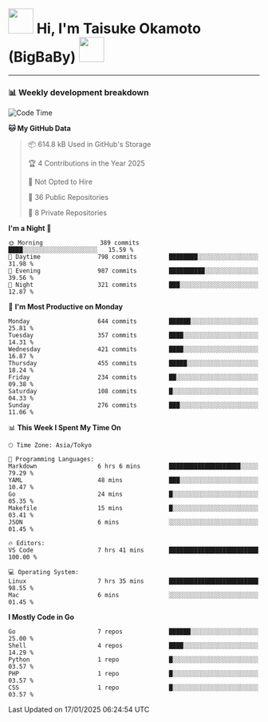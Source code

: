 <!-- Title -->
<h1>
    <img src="https://media.tenor.com/TlyRveJkgo4AAAAi/cloud-cloud-strife.gif" width="50"/> 
    Hi, I'm Taisuke Okamoto (BigBaBy) 
    <img src="https://media.tenor.com/TlyRveJkgo4AAAAi/cloud-cloud-strife.gif" width="50"/>
</h1>

---

<h3> 📊 Weekly development breakdown </h3>
<!-- waka-readme-stats -->

<!--START_SECTION:waka-->
![Code Time](http://img.shields.io/badge/Code%20Time-1%2C944%20hrs%2059%20mins-blue)

**🐱 My GitHub Data** 

> 📦 614.8 kB Used in GitHub's Storage 
 > 
> 🏆 4 Contributions in the Year 2025
 > 
> 🚫 Not Opted to Hire
 > 
> 📜 36 Public Repositories 
 > 
> 🔑 8 Private Repositories 
 > 
**I'm a Night 🦉** 

```text
🌞 Morning                389 commits         ████░░░░░░░░░░░░░░░░░░░░░   15.59 % 
🌆 Daytime                798 commits         ████████░░░░░░░░░░░░░░░░░   31.98 % 
🌃 Evening                987 commits         ██████████░░░░░░░░░░░░░░░   39.56 % 
🌙 Night                  321 commits         ███░░░░░░░░░░░░░░░░░░░░░░   12.87 % 
```
📅 **I'm Most Productive on Monday** 

```text
Monday                   644 commits         ██████░░░░░░░░░░░░░░░░░░░   25.81 % 
Tuesday                  357 commits         ████░░░░░░░░░░░░░░░░░░░░░   14.31 % 
Wednesday                421 commits         ████░░░░░░░░░░░░░░░░░░░░░   16.87 % 
Thursday                 455 commits         █████░░░░░░░░░░░░░░░░░░░░   18.24 % 
Friday                   234 commits         ██░░░░░░░░░░░░░░░░░░░░░░░   09.38 % 
Saturday                 108 commits         █░░░░░░░░░░░░░░░░░░░░░░░░   04.33 % 
Sunday                   276 commits         ███░░░░░░░░░░░░░░░░░░░░░░   11.06 % 
```


📊 **This Week I Spent My Time On** 

```text
🕑︎ Time Zone: Asia/Tokyo

💬 Programming Languages: 
Markdown                 6 hrs 6 mins        ████████████████████░░░░░   79.29 % 
YAML                     48 mins             ███░░░░░░░░░░░░░░░░░░░░░░   10.47 % 
Go                       24 mins             █░░░░░░░░░░░░░░░░░░░░░░░░   05.35 % 
Makefile                 15 mins             █░░░░░░░░░░░░░░░░░░░░░░░░   03.41 % 
JSON                     6 mins              ░░░░░░░░░░░░░░░░░░░░░░░░░   01.45 % 

🔥 Editors: 
VS Code                  7 hrs 41 mins       █████████████████████████   100.00 % 

💻 Operating System: 
Linux                    7 hrs 35 mins       █████████████████████████   98.55 % 
Mac                      6 mins              ░░░░░░░░░░░░░░░░░░░░░░░░░   01.45 % 
```

**I Mostly Code in Go** 

```text
Go                       7 repos             ██████░░░░░░░░░░░░░░░░░░░   25.00 % 
Shell                    4 repos             ████░░░░░░░░░░░░░░░░░░░░░   14.29 % 
Python                   1 repo              █░░░░░░░░░░░░░░░░░░░░░░░░   03.57 % 
PHP                      1 repo              █░░░░░░░░░░░░░░░░░░░░░░░░   03.57 % 
CSS                      1 repo              █░░░░░░░░░░░░░░░░░░░░░░░░   03.57 % 
```




 Last Updated on 17/01/2025 06:24:54 UTC
<!--END_SECTION:waka-->
